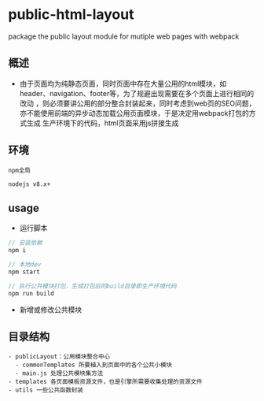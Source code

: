 
# public-html-layout

package the public layout module for mutiple web pages with webpack

## 概述

- 由于页面均为纯静态页面，同时页面中存在大量公用的html模块，如header、navigation、footer等，为了规避出现需要在多个页面上进行相同的改动
，则必须要讲公用的部分整合封装起来，同时考虑到web页的SEO问题，亦不能使用前端的异步动态加载公用页面模块，于是决定用webpack打包的方式生成
生产环境下的代码，html页面采用js拼接生成

## 环境

```
npm全局

nodejs v8.x+
```

## usage

- 运行脚本

```js
// 安装依赖
npm i

// 本地dev
npm start

// 执行公共模块打包，生成打包后的build目录即生产环境代码
npm run build
```

- 新增或修改公共模块



## 目录结构

```
- publicLayout：公用模块整合中心
  - commonTemplates 所要植入到页面中的各个公共小模块
  - main.js 处理公共模块集方法
- templates 各页面模板资源文件，也是引擎所需要收集处理的资源文件
- utils 一些公共函数封装
```
